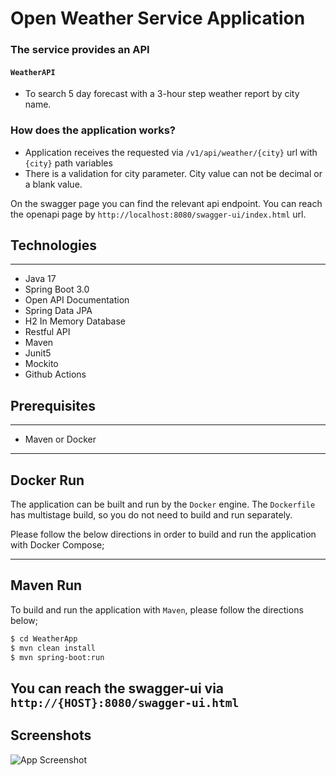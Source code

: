 # Open Weather Service Application


### The service provides an API
#### `WeatherAPI`
* To search 5 day forecast with a 3-hour step weather report by city name.


### How does the application works?
* Application receives the requested via `/v1/api/weather/{city}` url with `{city}` path variables
* There is a validation for city parameter. City value can not be decimal or a blank value.


On the swagger page you can find the relevant api endpoint.
You can reach the openapi page by `http://localhost:8080/swagger-ui/index.html` url.


## Technologies

---
- Java 17
- Spring Boot 3.0
- Open API Documentation
- Spring Data JPA
- H2 In Memory Database
- Restful API
- Maven
- Junit5
- Mockito
- Github Actions



## Prerequisites

---
- Maven or Docker
---

## Docker Run
The application can be built and run by the `Docker` engine. The `Dockerfile` has multistage build, so you do not need to build and run separately.

Please follow the below directions in order to build and run the application with Docker Compose;

---
## Maven Run
To build and run the application with `Maven`, please follow the directions below;

```sh
$ cd WeatherApp
$ mvn clean install
$ mvn spring-boot:run
```
You can reach the swagger-ui via  `http://{HOST}:8080/swagger-ui.html`
---

## Screenshots

![App Screenshot](https://imgur.com/a/GQDWukw)

